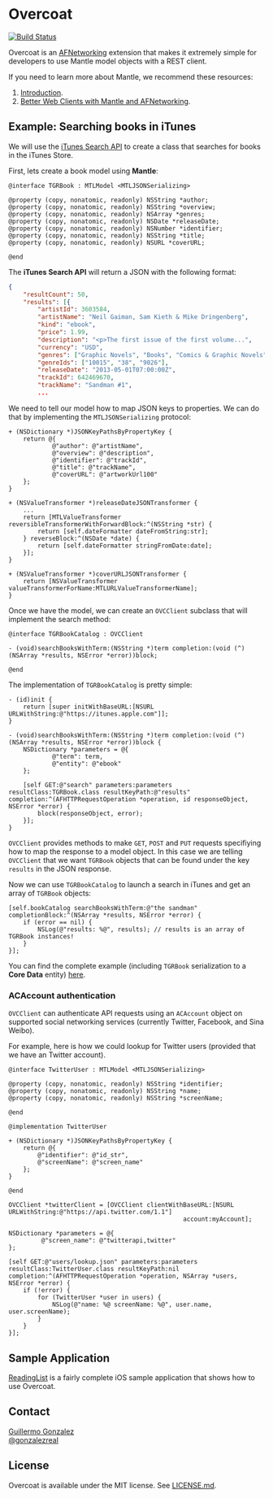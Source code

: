 # Overcoat

[![Build Status](https://travis-ci.org/gonzalezreal/Overcoat.png?branch=master)](https://travis-ci.org/gonzalezreal/Overcoat)

Overcoat is an [AFNetworking](https://github.com/AFNetworking/AFNetworking) extension that makes it extremely simple for developers to use Mantle model objects with a REST client.

If you need to learn more about Mantle, we recommend these resources:

1. [Introduction](https://github.com/github/Mantle/blob/master/README.md).
2. [Better Web Clients with Mantle and AFNetworking](https://speakerdeck.com/gonzalezreal/better-web-clients-with-mantle-and-afnetworking).

## Example: Searching books in iTunes

We will use the [iTunes Search API](http://www.apple.com/itunes/affiliates/resources/documentation/itunes-store-web-service-search-api.html) to create a class that searches for books in the iTunes Store.

First, lets create a book model using **Mantle**:

```objc
@interface TGRBook : MTLModel <MTLJSONSerializing>

@property (copy, nonatomic, readonly) NSString *author;
@property (copy, nonatomic, readonly) NSString *overview;
@property (copy, nonatomic, readonly) NSArray *genres;
@property (copy, nonatomic, readonly) NSDate *releaseDate;
@property (copy, nonatomic, readonly) NSNumber *identifier;
@property (copy, nonatomic, readonly) NSString *title;
@property (copy, nonatomic, readonly) NSURL *coverURL;

@end
```

The **iTunes Search API** will return a JSON with the following format:

```json
{
	"resultCount": 50,
	"results": [{
		"artistId": 3603584,
		"artistName": "Neil Gaiman, Sam Kieth & Mike Dringenberg",
		"kind": "ebook",
		"price": 1.99,
		"description": "<p>The first issue of the first volume...",
		"currency": "USD",
		"genres": ["Graphic Novels", "Books", "Comics & Graphic Novels"],
		"genreIds": ["10015", "38", "9026"],
		"releaseDate": "2013-05-01T07:00:00Z",
		"trackId": 642469670,
		"trackName": "Sandman #1",
		...
```

We need to tell our model how to map JSON keys to properties. We can do that by implementing the `MTLJSONSerializing` protocol:

```objc
+ (NSDictionary *)JSONKeyPathsByPropertyKey {
    return @{
            @"author": @"artistName",
            @"overview": @"description",
            @"identifier": @"trackId",
            @"title": @"trackName",
            @"coverURL": @"artworkUrl100"
    };
}

+ (NSValueTransformer *)releaseDateJSONTransformer {
    ...
    return [MTLValueTransformer reversibleTransformerWithForwardBlock:^(NSString *str) {
        return [self.dateFormatter dateFromString:str];
    } reverseBlock:^(NSDate *date) {
        return [self.dateFormatter stringFromDate:date];
    }];
}

+ (NSValueTransformer *)coverURLJSONTransformer {
    return [NSValueTransformer valueTransformerForName:MTLURLValueTransformerName];
}
```

Once we have the model, we can create an `OVCClient` subclass that will implement the search method:

```objc
@interface TGRBookCatalog : OVCClient

- (void)searchBooksWithTerm:(NSString *)term completion:(void (^)(NSArray *results, NSError *error))block;

@end
```

The implementation of `TGRBookCatalog` is pretty simple:

```objc
- (id)init {
    return [super initWithBaseURL:[NSURL URLWithString:@"https://itunes.apple.com"]];
}

- (void)searchBooksWithTerm:(NSString *)term completion:(void (^)(NSArray *results, NSError *error))block {
    NSDictionary *parameters = @{
            @"term": term,
            @"entity": @"ebook"
    };

    [self GET:@"search" parameters:parameters resultClass:TGRBook.class resultKeyPath:@"results" completion:^(AFHTTPRequestOperation *operation, id responseObject, NSError *error) {
        block(responseObject, error);
    }];
}
```

`OVCClient` provides methods to make `GET`, `POST` and `PUT` requests specifiying how to map the response to a model object. In this case we are telling `OVCClient` that we want `TGRBook` objects that can be found under the key `results` in the JSON response.

Now we can use `TGRBookCatalog` to launch a search in iTunes and get an array of `TGRBook` objects:

```objc
[self.bookCatalog searchBooksWithTerm:@"the sandman" completionBlock:^(NSArray *results, NSError *error) {
    if (error == nil) {
        NSLog(@"results: %@", results); // results is an array of TGRBook instances!
    }
}];
```

You can find the complete example (including `TGRBook` serialization to a **Core Data** entity) [here](https://github.com/gonzalezreal/ReadingList).

### ACAccount authentication

`OVCClient` can authenticate API requests using an `ACAccount` object on supported social networking services (currently Twitter, Facebook, and Sina Weibo).

For example, here is how we could lookup for Twitter users (provided that we have an Twitter account).

```objc
@interface TwitterUser : MTLModel <MTLJSONSerializing>

@property (copy, nonatomic, readonly) NSString *identifier;
@property (copy, nonatomic, readonly) NSString *name;
@property (copy, nonatomic, readonly) NSString *screenName;

@end
```

```objc
@implementation TwitterUser

+ (NSDictionary *)JSONKeyPathsByPropertyKey {
    return @{
        @"identifier": @"id_str",
        @"screenName": @"screen_name"
    };
}

@end
```

```objc
OVCClient *twitterClient = [OVCClient clientWithBaseURL:[NSURL URLWithString:@"https://api.twitter.com/1.1"]
                                                account:myAccount];

NSDictionary *parameters = @{
         @"screen_name": @"twitterapi,twitter"
};

[self GET:@"users/lookup.json" parameters:parameters resultClass:TwitterUser.class resultKeyPath:nil completion:^(AFHTTPRequestOperation *operation, NSArray *users, NSError *error) {
    if (!error) {
        for (TwitterUser *user in users) {
            NSLog(@"name: %@ screenName: %@", user.name, user.screenName);
        }
    }
}];
```

## Sample Application

[ReadingList](https://github.com/gonzalezreal/ReadingList) is a fairly complete iOS sample application that shows how to use Overcoat.

## Contact

[Guillermo Gonzalez](http://github.com/gonzalezreal)  
[@gonzalezreal](https://twitter.com/gonzalezreal)

## License

Overcoat is available under the MIT license. See [LICENSE.md](https://github.com/gonzalezreal/Overcoat/blob/master/LICENSE).
